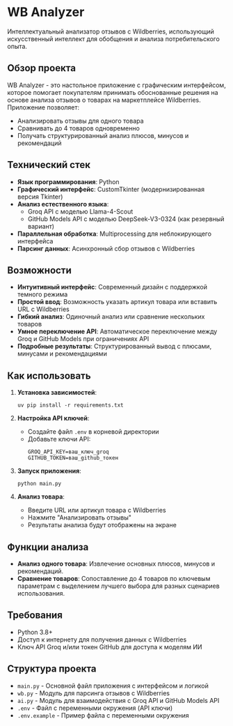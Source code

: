# WB Analyzer

Интеллектуальный анализатор отзывов с Wildberries, использующий искусственный интеллект для обобщения и анализа потребительского опыта.

## Обзор проекта

WB Analyzer - это настольное приложение с графическим интерфейсом, которое помогает покупателям принимать обоснованные решения на основе анализа отзывов о товарах на маркетплейсе Wildberries. Приложение позволяет:

- Анализировать отзывы для одного товара
- Сравнивать до 4 товаров одновременно
- Получать структурированный анализ плюсов, минусов и рекомендаций
  
## Технический стек

- **Язык программирования**: Python
- **Графический интерфейс**: CustomTkinter (модернизированная версия Tkinter)
- **Анализ естественного языка**: 
  - Groq API с моделью Llama-4-Scout
  - GitHub Models API с моделью DeepSeek-V3-0324 (как резервный вариант)
- **Параллельная обработка**: Multiprocessing для неблокирующего интерфейса
- **Парсинг данных**: Асинхронный сбор отзывов с Wildberries

## Возможности

- **Интуитивный интерфейс**: Современный дизайн с поддержкой темного режима
- **Простой ввод**: Возможность указать артикул товара или вставить URL с Wildberries
- **Гибкий анализ**: Одиночный анализ или сравнение нескольких товаров
- **Умное переключение API**: Автоматическое переключение между Groq и GitHub Models при ограничениях API
- **Подробные результаты**: Структурированный вывод с плюсами, минусами и рекомендациями

## Как использовать

1. **Установка зависимостей**:
   ```
   uv pip install -r requirements.txt
   ```

2. **Настройка API ключей**:
   - Создайте файл `.env` в корневой директории
   - Добавьте ключи API:
     ```
     GROQ_API_KEY=ваш_ключ_groq
     GITHUB_TOKEN=ваш_github_токен
     ```

3. **Запуск приложения**:
   ```
   python main.py
   ```

4. **Анализ товара**:
   - Введите URL или артикул товара с Wildberries
   - Нажмите "Анализировать отзывы"
   - Результаты анализа будут отображены на экране

## Функции анализа

- **Анализ одного товара**: Извлечение основных плюсов, минусов и рекомендаций.
- **Сравнение товаров**: Сопоставление до 4 товаров по ключевым параметрам с выделением лучшего выбора для разных сценариев использования.

## Требования

- Python 3.8+
- Доступ к интернету для получения данных с Wildberries
- Ключ API Groq и/или токен GitHub для доступа к моделям ИИ

## Структура проекта

- `main.py` - Основной файл приложения с интерфейсом и логикой
- `wb.py` - Модуль для парсинга отзывов с Wildberries
- `ai.py` - Модуль для взаимодействия с Groq API и GitHub Models API
- `.env` - Файл с переменными окружения (API ключи)
- `.env.example` - Пример файла с переменными окружения
